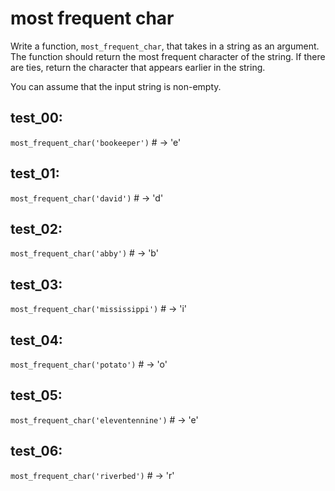 
# most frequent char

Write a function, `most_frequent_char`, that takes in a string as an argument. The function should return the most frequent character of the string. If there are ties, return the character that appears earlier in the string.

You can assume that the input string is non-empty.

## test_00:

`most_frequent_char('bookeeper')` # -> 'e'

## test_01:

`most_frequent_char('david')` # -> 'd'

## test_02:

`most_frequent_char('abby')` # -> 'b'

## test_03:

`most_frequent_char('mississippi')` # -> 'i'

## test_04:

`most_frequent_char('potato')` # -> 'o'

## test_05:

`most_frequent_char('eleventennine')` # -> 'e'

## test_06:

`most_frequent_char('riverbed')` # -> 'r'
